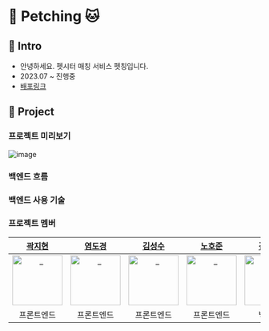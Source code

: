 # 🐶 Petching 🐱

## 🐣 Intro

- 안녕하세요. 펫시터 매칭 서비스 펫칭입니다.
- 2023.07 ~ 진행중
- [배포링크](https://petching.net/)

## 🐾 Project

### 프로젝트 미리보기
![image](https://github.com/196code-gray/Petching/assets/88307264/8f288ced-e198-4f4b-b8b2-202c614c2a5e)


### 백엔드 흐름


### 백엔드 사용 기술



### 프로젝트 멤버

|                                                                      [곽지현](https://github.com/938938)                                                             |                                                                         [염도경](https://github.com/yeomdogyeong)                                                          |                                                         [김성수](https://github.com/ggggggggithub)                                                                          |                                                                                       [노호준](https://github.com/nowaveosu)                                         |                                                                   [김은정](https://github.com/196code-gray)                                                           |                                                                                        [김상래](https://github.com/ksr0818)                                          |                                                                         [조만기](https://github.com/sniij)                                                           |
|:--------------------------------------------------------------------------------------------------------------------------------------------------------------------:|:--------------------------------------------------------------------------------------------------------------------------------------------------------------------------:|:---------------------------------------------------------------------------------------------------------------------------------------------------------------------------:|:--------------------------------------------------------------------------------------------------------------------------------------------------------------------:|:--------------------------------------------------------------------------------------------------------------------------------------------------------------------:|:--------------------------------------------------------------------------------------------------------------------------------------------------------------------:|:--------------------------------------------------------------------------------------------------------------------------------------------------------------------:|
| <a href="https://github.com/938938"> <img src="https://github.com/Petching/Petching/assets/88307264/380a2d13-8026-4e8a-ae35-f3e1b2884d4e" width=100px alt="_"/> </a> | <a href="https://github.com/yeomdogyeong"> <img src="https://github.com/Petching/Petching/assets/88307264/09c77066-2849-4e56-9365-fbad0e3a049c" width=100px alt="_"/> </a> | <a href="https://github.com/ggggggggithub"> <img src="https://github.com/Petching/Petching/assets/88307264/b6aa0934-5b96-4d64-8c1c-7dfa5bb53186" width=100px alt="_"/> </a> | <a href="https://github.com/938938"> <img src="https://github.com/Petching/Petching/assets/88307264/224a3a76-5a37-4d33-8a36-1a861cb11627" width=100px alt="_"/> </a> | <a href="https://github.com/938938"> <img src="https://github.com/Petching/Petching/assets/88307264/ab1fac99-817d-49c0-88d6-863341021904" width=100px alt="_"/> </a> | <a href="https://github.com/938938"> <img src="https://github.com/Petching/Petching/assets/88307264/e9f67a61-4eaf-48bc-bf40-156b29ab16b1" width=100px alt="_"/> </a> | <a href="https://github.com/938938"> <img src="https://github.com/Petching/Petching/assets/88307264/15b76547-9099-42ee-a0f7-f0596a5667d8" width=100px alt="_"/> </a> |
|                                                                               프론트엔드                                                                              |                                                                                       프론트엔드                                                                             |                                                                   프론트엔드                                                                                               |                                                                                   프론트엔드                                                                           |                                                                            백엔드                                                                                    |                                                                                                  백엔드                                                               |                                                                                        백엔드                                                                        |

